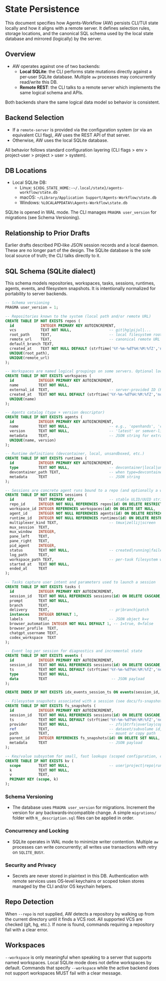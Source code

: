 # State Persistence

This document specifies how Agents‑Workflow (AW) persists CLI/TUI state locally and how it aligns with a remote server. It defines selection rules, storage locations, and the canonical SQL schema used by the local state database and mirrored (logically) by the server.

## Overview

- AW operates against one of two backends:
  - **Local SQLite**: the CLI performs state mutations directly against a per‑user SQLite database. Multiple `aw` processes may concurrently read/write this DB.
  - **Remote REST**: the CLI talks to a remote server which implements the same logical schema and APIs.

Both backends share the same logical data model so behavior is consistent.

## Backend Selection

- If a `remote-server` is provided via the configuration system (or via an equivalent CLI flag), AW uses the REST API of that server.
- Otherwise, AW uses the local SQLite database.

All behavior follows standard configuration layering (CLI flags > env > project‑user > project > user > system).

## DB Locations

- Local SQLite DB:
  - Linux: `${XDG_STATE_HOME:-~/.local/state}/agents-workflow/state.db`
  - macOS: `~/Library/Application Support/Agents-Workflow/state.db`
  - Windows: `%LOCALAPPDATA%\Agents-Workflow\state.db`

SQLite is opened in WAL mode. The CLI manages `PRAGMA user_version` for migrations (see Schema Versioning).

## Relationship to Prior Drafts

Earlier drafts described PID‑like JSON session records and a local daemon. These are no longer part of the design. The SQLite database is the sole local source of truth; the CLI talks directly to it.

## SQL Schema (SQLite dialect)

This schema models repositories, workspaces, tasks, sessions, runtimes, agents, events, and filesystem snapshots. It is intentionally normalized for portability to server backends.

```sql
-- Schema versioning
PRAGMA user_version = 1;

-- Repositories known to the system (local path and/or remote URL)
CREATE TABLE IF NOT EXISTS repos (
  id            INTEGER PRIMARY KEY AUTOINCREMENT,
  vcs           TEXT NOT NULL,                 -- git|hg|pijul|...
  root_path     TEXT,                          -- local filesystem root (nullable in REST)
  remote_url    TEXT,                          -- canonical remote URL (nullable in local)
  default_branch TEXT,
  created_at    TEXT NOT NULL DEFAULT (strftime('%Y-%m-%dT%H:%M:%fZ','now')),
  UNIQUE(root_path),
  UNIQUE(remote_url)
);

-- Workspaces are named logical groupings on some servers. Optional locally.
CREATE TABLE IF NOT EXISTS workspaces (
  id           INTEGER PRIMARY KEY AUTOINCREMENT,
  name         TEXT NOT NULL,
  external_id  TEXT,                           -- server-provided ID (REST)
  created_at   TEXT NOT NULL DEFAULT (strftime('%Y-%m-%dT%H:%M:%fZ','now')),
  UNIQUE(name)
);

-- Agents catalog (type + version descriptor)
CREATE TABLE IF NOT EXISTS agents (
  id           INTEGER PRIMARY KEY AUTOINCREMENT,
  name         TEXT NOT NULL,                  -- e.g., 'openhands', 'claude-code'
  version      TEXT NOT NULL,                  -- 'latest' or semver-like
  metadata     TEXT,                           -- JSON string for extra capabilities
  UNIQUE(name, version)
);

-- Runtime definitions (devcontainer, local, unsandboxed, etc.)
CREATE TABLE IF NOT EXISTS runtimes (
  id           INTEGER PRIMARY KEY AUTOINCREMENT,
  type         TEXT NOT NULL,                  -- devcontainer|local|unsandboxed
  devcontainer_path TEXT,                      -- when type=devcontainer
  metadata     TEXT                            -- JSON string
);

-- Sessions are concrete agent runs bound to a repo (and optionally a workspace)
CREATE TABLE IF NOT EXISTS sessions (
  id           TEXT PRIMARY KEY,               -- stable ULID/UUID string
  repo_id      INTEGER NOT NULL REFERENCES repos(id) ON DELETE RESTRICT,
  workspace_id INTEGER REFERENCES workspaces(id) ON DELETE SET NULL,
  agent_id     INTEGER NOT NULL REFERENCES agents(id) ON DELETE RESTRICT,
  runtime_id   INTEGER NOT NULL REFERENCES runtimes(id) ON DELETE RESTRICT,
  multiplexer_kind TEXT,                       -- tmux|zellij|screen
  mux_session  TEXT,
  mux_window   INTEGER,
  pane_left    TEXT,
  pane_right   TEXT,
  pid_agent    INTEGER,
  status       TEXT NOT NULL,                  -- created|running|failed|succeeded|cancelled
  log_path     TEXT,
  workspace_path TEXT,                         -- per-task filesystem workspace
  started_at   TEXT NOT NULL,
  ended_at     TEXT
);

-- Tasks capture user intent and parameters used to launch a session
CREATE TABLE IF NOT EXISTS tasks (
  id           INTEGER PRIMARY KEY AUTOINCREMENT,
  session_id   TEXT NOT NULL REFERENCES sessions(id) ON DELETE CASCADE,
  prompt       TEXT NOT NULL,
  branch       TEXT,
  delivery     TEXT,                           -- pr|branch|patch
  instances    INTEGER DEFAULT 1,
  labels       TEXT,                           -- JSON object k=v
  browser_automation INTEGER NOT NULL DEFAULT 1, -- 1=true, 0=false
  browser_profile  TEXT,
  chatgpt_username TEXT,
  codex_workspace  TEXT
);

-- Event log per session for diagnostics and incremental state
CREATE TABLE IF NOT EXISTS events (
  id           INTEGER PRIMARY KEY AUTOINCREMENT,
  session_id   TEXT NOT NULL REFERENCES sessions(id) ON DELETE CASCADE,
  ts           TEXT NOT NULL DEFAULT (strftime('%Y-%m-%dT%H:%M:%fZ','now')),
  type         TEXT NOT NULL,
  data         TEXT                             -- JSON payload
);

CREATE INDEX IF NOT EXISTS idx_events_session_ts ON events(session_id, ts);

-- Filesystem snapshots associated with a session (see docs/fs-snapshots)
CREATE TABLE IF NOT EXISTS fs_snapshots (
  id           INTEGER PRIMARY KEY AUTOINCREMENT,
  session_id   TEXT NOT NULL REFERENCES sessions(id) ON DELETE CASCADE,
  ts           TEXT NOT NULL DEFAULT (strftime('%Y-%m-%dT%H:%M:%fZ','now')),
  provider     TEXT NOT NULL,                  -- zfs|btrfs|overlay|copy
  ref          TEXT,                           -- dataset/subvolume id, overlay dir, etc.
  path         TEXT,                           -- mount or copy path
  parent_id    INTEGER REFERENCES fs_snapshots(id) ON DELETE SET NULL,
  metadata     TEXT                            -- JSON payload
);

-- Key/value subsystem for small, fast lookups (scoped configuration, caches)
CREATE TABLE IF NOT EXISTS kv (
  scope        TEXT NOT NULL,                  -- user|project|repo|runtime|...
  k            TEXT NOT NULL,
  v            TEXT,
  PRIMARY KEY (scope, k)
);
```

### Schema Versioning

- The database uses `PRAGMA user_version` for migrations. Increment the version for any backwards‑incompatible change. A simple `migrations/` folder with `N__description.sql` files can be applied in order.

### Concurrency and Locking

- SQLite operates in WAL mode to minimize writer contention. Multiple `aw` processes can write concurrently; all writes use transactions with retry on `SQLITE_BUSY`.

### Security and Privacy

- Secrets are never stored in plaintext in this DB. Authentication with remote services uses OS‑level keychains or scoped token stores managed by the CLI and/or OS keychain helpers.

## Repo Detection

When `--repo` is not supplied, AW detects a repository by walking up from the current directory until it finds a VCS root. All supported VCS are checked (git, hg, etc.). If none is found, commands requiring a repository fail with a clear error.

## Workspaces

`--workspace` is only meaningful when speaking to a server that supports named workspaces. Local SQLite mode does not define workspaces by default. Commands that specify `--workspace` while the active backend does not support workspaces MUST fail with a clear message.

